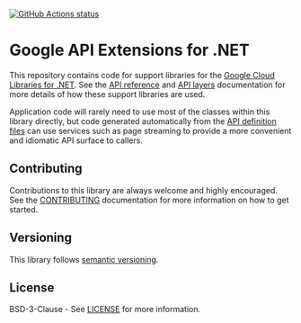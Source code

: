 [![GitHub Actions
status](https://img.shields.io/github/workflow/status/googleapis/gax-dotnet/Build)](https://github.com/googleapis/gax-dotnet/actions?query=workflow%3ABuild)

# Google API Extensions for .NET

This repository contains code for support libraries for the
[Google Cloud Libraries for
.NET](https://github.com/GoogleCloudPlatform/google-cloud-dotnet).
See the [API
reference](https://googlecloudplatform.github.io/google-cloud-dotnet/docs/api/Google.Api.Gax.html)
and [API
layers](https://googlecloudplatform.github.io/google-cloud-dotnet/docs/guides/api-layers.html)
documentation for more details of how these support libraries are
used.

Application code will rarely need to use most of the classes within this
library directly, but code generated automatically from the [API definition
files](https://github.com/googleapis/googleapis/)
can use services such as page streaming to provide
a more convenient and idiomatic API surface to callers.

## Contributing

Contributions to this library are always welcome and highly encouraged.
See the	[CONTRIBUTING](https://github.com/googleapis/gax-dotnet/blob/main/.github/CONTRIBUTING.md)
documentation for more information on how to get started.

## Versioning

This library follows [semantic versioning](http://semver.org).

## License

BSD-3-Clause - See [LICENSE](./LICENSE) for more information.
